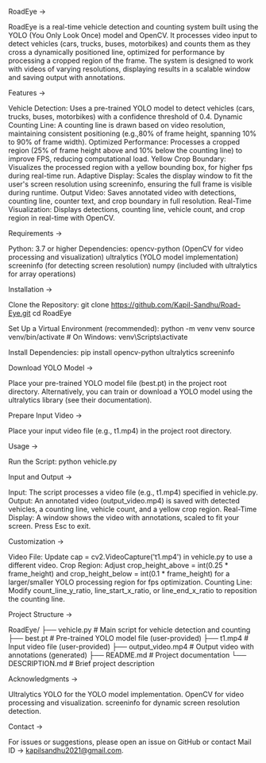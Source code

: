 RoadEye ->

RoadEye is a real-time vehicle detection and counting system built using the YOLO (You Only Look Once) model and OpenCV. It processes video input to detect vehicles (cars, trucks, buses, motorbikes) and counts them as they cross a dynamically positioned line, optimized for performance by processing a cropped region of the frame. The system is designed to work with videos of varying resolutions, displaying results in a scalable window and saving output with annotations.


Features ->

Vehicle Detection: Uses a pre-trained YOLO model to detect vehicles (cars, trucks, buses, motorbikes) with a confidence threshold of 0.4.
Dynamic Counting Line: A counting line is drawn based on video resolution, maintaining consistent positioning (e.g.,80% of frame height, spanning 10% to 90% of frame width).
Optimized Performance: Processes a cropped region (25% of frame height above and 10% below the counting line) to improve FPS, reducing computational load.
Yellow Crop Boundary: Visualizes the processed region with a yellow bounding box, for higher fps during real-time run.
Adaptive Display: Scales the display window to fit the user's screen resolution using screeninfo, ensuring the full frame is visible during runtime.
Output Video: Saves annotated video with detections, counting line, counter text, and crop boundary in full resolution.
Real-Time Visualization: Displays detections, counting line, vehicle count, and crop region in real-time with OpenCV.


Requirements ->

Python: 3.7 or higher
Dependencies:
opencv-python (OpenCV for video processing and visualization)
ultralytics (YOLO model implementation)
screeninfo (for detecting screen resolution)
numpy (included with ultralytics for array operations)


Installation ->

Clone the Repository:
git clone https://github.com/Kapil-Sandhu/Road-Eye.git
cd RoadEye

Set Up a Virtual Environment (recommended):
python -m venv venv
source venv/bin/activate  # On Windows: venv\Scripts\activate

Install Dependencies:
pip install opencv-python ultralytics screeninfo


Download YOLO Model ->

Place your pre-trained YOLO model file (best.pt) in the project root directory. Alternatively, you can train or download a YOLO model using the ultralytics library (see their documentation).


Prepare Input Video ->

Place your input video file (e.g., t1.mp4) in the project root directory.


Usage ->

Run the Script:
python vehicle.py


Input and Output ->

Input: The script processes a video file (e.g., t1.mp4) specified in vehicle.py.
Output: An annotated video (output_video.mp4) is saved with detected vehicles, a counting line, vehicle count, and a yellow crop region.
Real-Time Display: A window shows the video with annotations, scaled to fit your screen. Press Esc to exit.


Customization ->

Video File: Update cap = cv2.VideoCapture('t1.mp4') in vehicle.py to use a different video.
Crop Region: Adjust crop_height_above = int(0.25 * frame_height) and crop_height_below = int(0.1 * frame_height) for a larger/smaller YOLO processing region for fps optimization.
Counting Line: Modify count_line_y_ratio, line_start_x_ratio, or line_end_x_ratio to reposition the counting line.


Project Structure ->

RoadEye/
├── vehicle.py         # Main script for vehicle detection and counting
├── best.pt            # Pre-trained YOLO model file (user-provided)
├── t1.mp4             # Input video file (user-provided)
├── output_video.mp4   # Output video with annotations (generated)
├── README.md          # Project documentation
└── DESCRIPTION.md     # Brief project description


Acknowledgments ->

Ultralytics YOLO for the YOLO model implementation.
OpenCV for video processing and visualization.
screeninfo for dynamic screen resolution detection.


Contact ->

For issues or suggestions, please open an issue on GitHub or contact 
Mail ID -> kapilsandhu2021@gmail.com.
